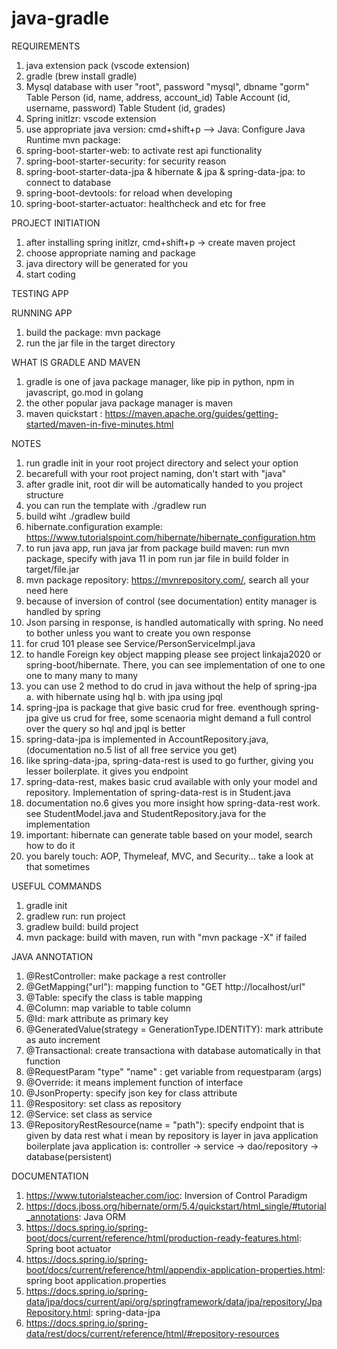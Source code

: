 # java-gradle

REQUIREMENTS
1. java extension pack (vscode extension)
2. gradle (brew install gradle)
3. Mysql database with user "root", password "mysql", dbname "gorm"
    Table Person (id, name, address, account_id)
    Table Account (id, username, password)
    Table Student (id, grades)
4. Spring initlzr: vscode extension
5. use appropriate java version: cmd+shift+p --> Java: Configure Java Runtime
mvn package:
6. spring-boot-starter-web: to activate rest api functionality
7. spring-boot-starter-security: for security reason
8. spring-boot-starter-data-jpa & hibernate & jpa & spring-data-jpa: to connect to database
9. spring-boot-devtools: for reload when developing
10. spring-boot-starter-actuator: healthcheck and etc for free

PROJECT INITIATION
1. after installing spring initlzr, cmd+shift+p -> create maven project
2. choose appropriate naming and package
3. java directory will be generated for you
4. start coding

TESTING APP

RUNNING APP
1. build the package: mvn package
2. run the jar file in the target directory


WHAT IS GRADLE AND MAVEN
1. gradle is one of java package manager, like pip in python, npm in javascript, go.mod in golang
2. the other popular java package manager is maven
3. maven quickstart : https://maven.apache.org/guides/getting-started/maven-in-five-minutes.html

NOTES
1. run gradle init in your root project directory and select your option
2. becarefull with your root project naming, don't start with "java"
3. after gradle init, root dir will be automatically handed to you project structure
4. you can run the template with ./gradlew run
5. build wiht ./gradlew build
6. hibernate.configuration example: https://www.tutorialspoint.com/hibernate/hibernate_configuration.htm
7. to run java app, run java jar from package build
    maven:
        run mvn package, specify with java 11 in pom
        run jar file in build folder in target/file.jar
8. mvn package repository: https://mvnrepository.com/, search all your need here
9. because of inversion of control (see documentation) entity manager is handled by spring
10. Json parsing in response, is handled automatically with spring. No need to bother unless you want to create you own response
11. for crud 101 please see Service/PersonServiceImpl.java
12. to handle Foreign key object mapping please see project linkaja2020
    or spring-boot/hibernate. There, you can see implementation of
    one to one
    one to many
    many to many
13. you can use 2 method to do crud in java without the help of spring-jpa
    a. with hibernate using hql
    b. with jpa using jpql
14. spring-jpa is package that give basic crud for free. eventhough spring-jpa give us crud for free, some scenaoria might demand a full control over the query so hql and jpql is better
15. spring-data-jpa is implemented in AccountRepository.java, (documentation no.5 list of all free service you get)
16. like spring-data-jpa, spring-data-rest is used to go further, giving you lesser boilerplate. it gives you endpoint
17. spring-data-rest, makes basic crud available with only your model and repository. Implementation of spring-data-rest is in Student.java
18. documentation no.6 gives you more insight how spring-data-rest work. see StudentModel.java and StudentRepository.java for the implementation
19. important: hibernate can generate table based on your model, search how to do it
20. you barely touch: AOP, Thymeleaf, MVC, and Security... take a look at that sometimes


USEFUL COMMANDS
1. gradle init
2. gradlew run: run project
3. gradlew build: build project
4. mvn package: build with maven, run with "mvn package -X" if failed


JAVA ANNOTATION
1. @RestController: make package a rest controller
2. @GetMapping("url"): mapping function to "GET http://localhost/url"
3. @Table: specify the class is table mapping
4. @Column: map variable to table column
5. @Id: mark attribute as primary key
6. @GeneratedValue(strategy = GenerationType.IDENTITY): mark attribute as auto increment
7. @Transactional: create transactiona with database automatically in that function
8. @RequestParam "type" "name" : get variable from requestparam (args)
9. @Override: it means implement function of interface
10. @JsonProperty: specify json key for class attribute
11. @Respository: set class as repository
12. @Service: set class as service
13. @RepositoryRestResource(name = "path"): specify endpoint that is given by data rest
what i mean by repository is layer in java application
boilerplate java application is:
controller -> service -> dao/repository -> database(persistent)


DOCUMENTATION
1. https://www.tutorialsteacher.com/ioc: Inversion of Control Paradigm
2. https://docs.jboss.org/hibernate/orm/5.4/quickstart/html_single/#tutorial_annotations: Java ORM
3. https://docs.spring.io/spring-boot/docs/current/reference/html/production-ready-features.html: Spring boot actuator
4. https://docs.spring.io/spring-boot/docs/current/reference/html/appendix-application-properties.html: spring boot application.properties
5. https://docs.spring.io/spring-data/jpa/docs/current/api/org/springframework/data/jpa/repository/JpaRepository.html: spring-data-jpa
6. https://docs.spring.io/spring-data/rest/docs/current/reference/html/#repository-resources